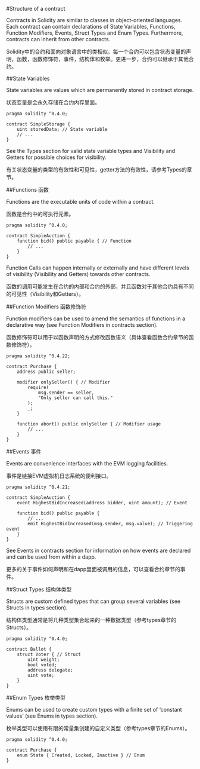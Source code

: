 #Structure of a contract

Contracts in Solidity are similar to classes in object-oriented languages. Each contract can contain declarations of State Variables, Functions, Function Modifiers, Events, Struct Types and Enum Types. Furthermore, contracts can inherit from other contracts.

Solidity中的合约和面向对象语言中的类相似。每一个合约可以包含状态变量的声明，函数，函数修饰符，事件，结构体和枚举。更进一步，合约可以继承于其他合约。

##State Variables

State variables are values which are permanently stored in contract storage.

状态变量是会永久存储在合约内存里面。

```
pragma solidity ^0.4.0;

contract SimpleStorage {
    uint storedData; // State variable
    // ...
}
```

See the Types section for valid state variable types and Visibility and Getters for possible choices for visibility.

有关状态变量的类型的有效性和可见性，getter方法的有效性，请参考Types的章节。

##Functions 函数

Functions are the executable units of code within a contract.

函数是合约中的可执行元素。

```
pragma solidity ^0.4.0;

contract SimpleAuction {
    function bid() public payable { // Function
        // ...
    }
}
```

Function Calls can happen internally or externally and have different levels of visibility (Visibility and Getters) towards other contracts.

函数的调用可能发生在合约的内部和合约的外部，并且函数对于其他合约具有不同的可见性（Visibility和Getters）。

##Function Modifiers 函数修饰符

Function modifiers can be used to amend the semantics of functions in a declarative way (see Function Modifiers in contracts section).

函数修饰符可以用于以函数声明的方式修改函数语义（具体查看函数合约章节的函数修饰符）。

```
pragma solidity ^0.4.22;

contract Purchase {
    address public seller;

    modifier onlySeller() { // Modifier
        require(
            msg.sender == seller,
            "Only seller can call this."
        );
        _;
    }

    function abort() public onlySeller { // Modifier usage
        // ...
    }
}
```

##Events 事件

Events are convenience interfaces with the EVM logging facilities.

事件是链接EVM虚拟机日志系统的便利接口。

```
pragma solidity ^0.4.21;

contract SimpleAuction {
    event HighestBidIncreased(address bidder, uint amount); // Event

    function bid() public payable {
        // ...
        emit HighestBidIncreased(msg.sender, msg.value); // Triggering event
    }
}
```

See Events in contracts section for information on how events are declared and can be used from within a dapp.

更多的关于事件如何声明和在dapp里面被调用的信息，可以查看合约章节的事件。

##Struct Types 结构体类型

Structs are custom defined types that can group several variables (see Structs in types section).

结构体类型通常是将几种类型集合起来的一种数据类型（参考types章节的Structs）。

```
pragma solidity ^0.4.0;

contract Ballot {
    struct Voter { // Struct
        uint weight;
        bool voted;
        address delegate;
        uint vote;
    }
}
```


##Enum Types 枚举类型

Enums can be used to create custom types with a finite set of ‘constant values’ (see Enums in types section).

枚举类型可以使用有限的常量集创建的自定义类型（参考types章节的Enums）。


```
pragma solidity ^0.4.0;

contract Purchase {
    enum State { Created, Locked, Inactive } // Enum
}
```























